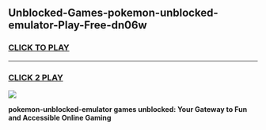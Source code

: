 
## Unblocked-Games-pokemon-unblocked-emulator-Play-Free-dn06w
<h3>
<a href="https://premium76.site?title=pokemon-unblocked-emulator&ref=20M">CLICK TO PLAY</a></h3>
<hr>

<h3>
<a href="https://premium76.site?title=pokemon-unblocked-emulator&ref=20M">CLICK 2 PLAY</a>
  
</h3>

<a href="https://premium76.site?title=pokemon-unblocked-emulator&ref=19M"><img src="https://clearcache.store/games.png"></a>


**pokemon-unblocked-emulator games unblocked: Your Gateway to Fun and Accessible Online Gaming**
